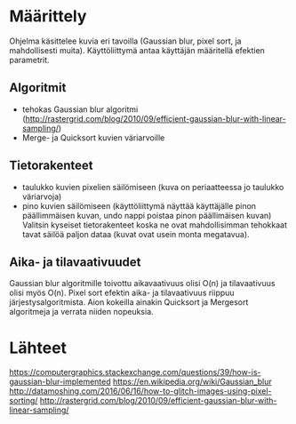 # Määrittely
Ohjelma käsittelee kuvia eri tavoilla (Gaussian blur, pixel sort, ja mahdollisesti muita).
Käyttöliittymä antaa käyttäjän määritellä efektien parametrit.

## Algoritmit
- tehokas Gaussian blur algoritmi (http://rastergrid.com/blog/2010/09/efficient-gaussian-blur-with-linear-sampling/) 
- Merge- ja Quicksort kuvien väriarvoille

## Tietorakenteet
- taulukko kuvien pixelien säilömiseen (kuva on periaatteessa jo taulukko väriarvoja)
- pino kuvien säilömiseen (käyttöliittymä näyttää käyttäjälle pinon päällimmäisen kuvan, undo nappi poistaa pinon päällimäisen kuvan)
Valitsin kyseiset tietorakenteet koska ne ovat mahdollisimman tehokkaat tavat säilöä paljon dataa (kuvat ovat usein monta megatavua).

## Aika- ja tilavaativuudet
Gaussian blur algoritmille toivottu aikavaativuus olisi O(n) ja tilavaativuus olisi myös O(n).
Pixel sort efektin aika- ja tilavaativuus riippuu järjestysalgoritmista. Aion kokeilla ainakin Quicksort ja Mergesort algoritmeja ja verrata niiden nopeuksia.


# Lähteet
https://computergraphics.stackexchange.com/questions/39/how-is-gaussian-blur-implemented
https://en.wikipedia.org/wiki/Gaussian_blur
http://datamoshing.com/2016/06/16/how-to-glitch-images-using-pixel-sorting/
http://rastergrid.com/blog/2010/09/efficient-gaussian-blur-with-linear-sampling/
